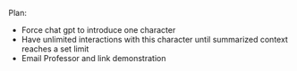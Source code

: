 Plan:

- Force chat gpt to introduce one character
- Have unlimited interactions with this character until summarized context reaches a set limit
- Email Professor and link demonstration